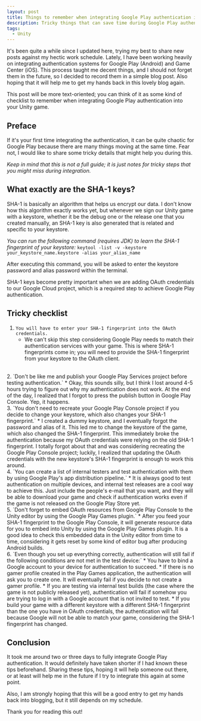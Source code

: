 ```yaml
---
layout: post
title: Things to remember when integrating Google Play authentication in Unity
description: Tricky things that can save time during Google Play authentication integration.
tags:
  - Unity
---
```

It's been quite a while since I updated here, trying my best to share new posts against my hectic work schedule. Lately, I have been working heavily on integrating authentication systems for Google Play (Android) and Game Center (iOS). This process taught me decent things, and I should not forget them in the future, so I decided to record them in a simple blog post. Also hoping that it will help me to get my hands back in this lovely blog again.

This post will be more text-oriented; you can think of it as some kind of checklist to remember when integrating Google Play authentication into your Unity game.

## Preface
If it's your first time integrating the authentication, it can be quite chaotic for Google Play because there are many things moving at the same time. Fear not, I would like to share some tricky details that might help you during this. 

_Keep in mind that this is not a full guide; it is just notes for tricky steps that you might miss during integration._

## What exactly are the SHA-1 keys?
SHA-1 is basically an algorithm that helps us encrypt our data. I don't know how this algorithm exactly works yet, but whenever we sign our Unity game with a keystore, whether it be the debug one or the release one that you created manually, an SHA-1 key is also generated that is related and specific to your keystore.

_You can run the following command (requires JDK) to learn the SHA-1 fingerprint of your keystore:_
`keytool -list -v -keystore your_keystore_name.keystore -alias your_alias_name`

After executing this command, you will be asked to enter the keystore password and alias password within the terminal.

SHA-1 keys become pretty important when we are adding OAuth credentials to our Google Cloud project, which is a required step to achieve Google Play authentication.

## Tricky checklist
1. `You will have to enter your SHA-1 fingerprint into the OAuth credentials.`
	* We can't skip this step considering Google Play needs to match their authentication services with your game. This is where SHA-1 fingerprints come in; you will need to provide the SHA-1 fingerprint from your keystore to the OAuth client.
<br>
2. `Don't be like me and publish your Google Play Services project before testing authentication.`
	* Okay, this sounds silly, but I think I lost around 4-5 hours trying to figure out why my authentication does not work. At the end of the day, I realized that I forgot to press the publish button in Google Play Console. Yep, it happens.
<br>
3. `You don't need to recreate your Google Play Console project if you decide to change your keystore, which also changes your SHA-1 fingerprint.`
	 * I created a dummy keystore, and I eventually forgot the password and alias of it. This led me to change the keystore of the game, which also changed the SHA-1 fingerprint. This immediately broke the authentication because my OAuth credentials were relying on the old SHA-1 fingerprint. I totally forgot about that and was considering recreating the Google Play Console project; luckily, I realized that updating the OAuth credentials with the new keystore's SHA-1 fingerprint is enough to work this around.
<br>
4. `You can create a list of internal testers and test authentication with them by using Google Play's app distribution pipeline.`
	* It is always good to test authentication on multiple devices, and internal test releases are a cool way to achieve this. Just include the people's e-mail that you want, and they will be able to download your game and check if authentication works even if the game is not released on the Google Play Store yet.
<br>
5. `Don't forget to embed OAuth resources from Google Play Console to the Unity editor by using the Google Play Games plugin.`
	* After you feed your SHA-1 fingerprint to the Google Play Console, it will generate resource data for you to embed into Unity by using the Google Play Games plugin. It is a good idea to check this embedded data in the Unity editor from time to time, considering it gets reset by some kind of editor bug after producing Android builds.
<br>
6. `Even though you set up everything correctly, authentication will still fail if the following conditions are not met in the test device:`
	* You have to bind a Google account to your device for authentication to succeed.
	* If there is no gamer profile created in the Play Games application, the authentication will ask you to create one. It will eventually fail if you decide to not create a gamer profile.
	* If you are testing via internal test builds (the case where the game is not publicly released yet), authentication will fail if somehow you are trying to log in with a Google account that is not invited to test.
	* If you build your game with a different keystore with a different SHA-1 fingerprint than the one you have in OAuth credentials, the authentication will fail because Google will not be able to match your game, considering the SHA-1 fingerprint has changed.

## Conclusion
It took me around two or three days to fully integrate Google Play authentication. It would definitely have taken shorter if I had known these tips beforehand. Sharing these tips, hoping it will help someone out there, or at least will help me in the future if I try to integrate this again at some point.

Also, I am strongly hoping that this will be a good entry to get my hands back into blogging, but it still depends on my schedule.

Thank you for reading this out!